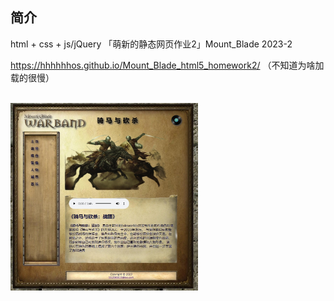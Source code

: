 ## 简介

html + css + js/jQuery 「萌新的静态网页作业2」Mount_Blade 2023-2

https://hhhhhhos.github.io/Mount_Blade_html5_homework2/
（不知道为啥加载的很慢）


<br>
<img src="pic01.jpg" style="width: 300px; height: 300px">




